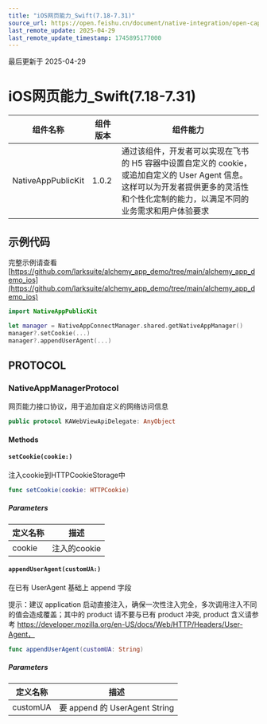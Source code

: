 ```yaml
---
title: "iOS网页能力_Swift(7.18-7.31)"
source_url: https://open.feishu.cn/document/native-integration/open-capability/capability-components/web-capabilities/ios-web-capability/ios-web-capability
last_remote_update: 2025-04-29
last_remote_update_timestamp: 1745895177000
---
```

最后更新于 2025-04-29

# iOS网页能力_Swift(7.18-7.31)

|组件名称 | 组件版本 | 组件能力 |
| ---- | ------ | -------- |
| NativeAppPublicKit | 1.0.2 | 通过该组件，开发者可以实现在飞书的 H5 容器中设置自定义的 cookie，或追加自定义的 User Agent 信息。这样可以为开发者提供更多的灵活性和个性化定制的能力，以满足不同的业务需求和用户体验要求 |

## 示例代码

完整示例请查看 [https://github.com/larksuite/alchemy_app_demo/tree/main/alchemy_app_demo_ios](https://github.com/larksuite/alchemy_app_demo/tree/main/alchemy_app_demo_ios)

```swift
import NativeAppPublicKit

let manager = NativeAppConnectManager.shared.getNativeAppManager()
manager?.setCookie(...)
manager?.appendUserAgent(...)

```

## PROTOCOL

### NativeAppManagerProtocol

网页能力接口协议，用于追加自定义的网络访问信息

```swift
public protocol KAWebViewApiDelegate: AnyObject
```

#### Methods
#### `setCookie(cookie:)`

注入cookie到HTTPCookieStorage中

```swift
func setCookie(cookie: HTTPCookie)
```

##### Parameters

| 定义名称 | 描述 |
| ---- | -- |
| cookie | 注入的cookie |

#### `appendUserAgent(customUA:)`

在已有 UserAgent 基础上 append 字段

提示：建议 application 启动直接注入，确保一次性注入完全，多次调用注入不同的值会造成覆盖；其中的 product 请不要与已有 product 冲突, product 含义请参考 https://developer.mozilla.org/en-US/docs/Web/HTTP/Headers/User-Agent，

```swift
func appendUserAgent(customUA: String)
```

##### Parameters

| 定义名称 | 描述 |
| ---- | -- |
| customUA | 要 append 的 UserAgent String |
